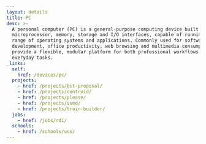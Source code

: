 ```yaml
---
layout: details
title: PC
desc: >-
  A personal computer (PC) is a general-purpose computing device built around a
  microprocessor, memory, storage and I/O interfaces, capable of running a broad
  range of operating systems and applications. Commonly used for software
  development, office productivity, web browsing and multimedia consumption, PCs
  provide a flexible, modular platform for both professional workflows and
  everyday tasks.
_links:
  self:
    href: /devices/pc/
  projects:
    - href: /projects/bit-proposal/
    - href: /projects/centroid/
    - href: /projects/please/
    - href: /projects/somd/
    - href: /projects/train-builder/
  jobs:
    - href: /jobs/rdi/
  schools:
    - href: /schools/uco/
---
```

